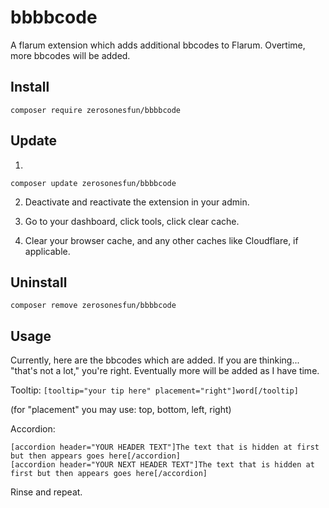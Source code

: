 # bbbbcode

A flarum extension which adds additional bbcodes to Flarum. Overtime, more bbcodes will be added.

## Install

`composer require zerosonesfun/bbbbcode`

## Update

1)

`composer update zerosonesfun/bbbbcode`

2) Deactivate and reactivate the extension in your admin.

3) Go to your dashboard, click tools, click clear cache.

4) Clear your browser cache, and any other caches like Cloudflare, if applicable.

## Uninstall

`composer remove zerosonesfun/bbbbcode`

## Usage

Currently, here are the bbcodes which are added. If you are thinking... "that's not a lot," you're right. Eventually more will be added as I have time.

Tooltip: `[tooltip="your tip here" placement="right"]word[/tooltip]`

(for "placement" you may use: top, bottom, left, right)

Accordion:
~~~
[accordion header="YOUR HEADER TEXT"]The text that is hidden at first but then appears goes here[/accordion]
[accordion header="YOUR NEXT HEADER TEXT"]The text that is hidden at first but then appears goes here[/accordion]
~~~
Rinse and repeat.
